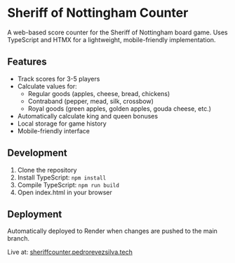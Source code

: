 # Sheriff of Nottingham Counter

A web-based score counter for the Sheriff of Nottingham board game. Uses TypeScript and HTMX for a lightweight, mobile-friendly implementation.

## Features
- Track scores for 3-5 players
- Calculate values for:
    - Regular goods (apples, cheese, bread, chickens)
    - Contraband (pepper, mead, silk, crossbow)
    - Royal goods (green apples, golden apples, gouda cheese, etc.)
- Automatically calculate king and queen bonuses
- Local storage for game history
- Mobile-friendly interface

## Development
1. Clone the repository
2. Install TypeScript: `npm install`
3. Compile TypeScript: `npm run build`
4. Open index.html in your browser

## Deployment
Automatically deployed to Render when changes are pushed to the main branch.

Live at: [sheriffcounter.pedrorevezsilva.tech](https://sheriffcounter.pedrorevezsilva.tech)